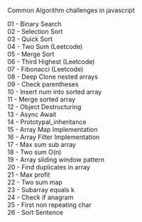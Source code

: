 Common Algorithm challenges in javascript

01 - Binary Search\
02 - Selection Sort\
03 - Quick Sort\
04 - Two Sum (Leetcode)\
05 - Merge Sort\
06 - Third Highest (Leetcode)\
07 - Fibonacci (Leetcode)\
08 - Deep Clone nested arrays\
09 - Check parentheses\
10 - Insert num into sorted array\
11 - Merge sorted array\
12 - Object Destructuring\
13 - Async Await\
14 - Prototypal_inheritance\
15 - Array Map Implementation\
16 - Array Filter Implementation\
17 - Max sum sub array\
18 - Two sum O(n)\
19 - Array sliding window pattern\
20 - Find duplicates in array\
21 - Max profit\
22 - Two sum map\
23 - Subarray equals k\
24 - Check if anagram\
25 - First non repeating char\
26 - Sort Sentence
